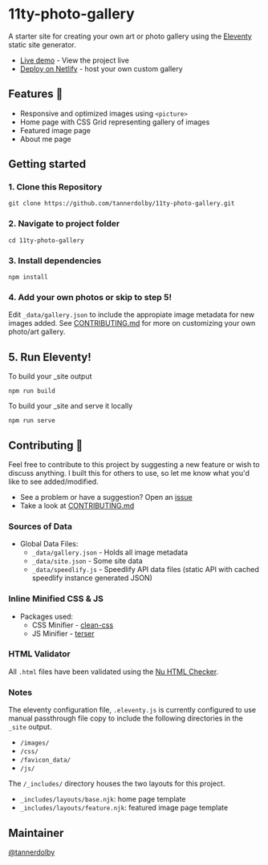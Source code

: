# 11ty-photo-gallery

A starter site for creating your own art or photo gallery using the [Eleventy](https://github.com/11ty/eleventy) static site generator.

* [Live demo](https://11tygallery.netlify.app/) - View the project live
* [Deploy on Netlify](https://app.netlify.com/) - host your own custom gallery

## Features 🌟
- Responsive and optimized images using `<picture>`
- Home page with CSS Grid representing gallery of images
- Featured image page
- About me page

## Getting started

### 1. Clone this Repository
```
git clone https://github.com/tannerdolby/11ty-photo-gallery.git
```

### 2. Navigate to project folder
```
cd 11ty-photo-gallery
``` 

### 3. Install dependencies
```
npm install
```

### 4. Add your own photos or skip to step 5! 
Edit `_data/gallery.json` to include the appropiate image metadata for new images added. See [CONTRIBUTING.md](https://github.com/tannerdolby/11ty-photo-gallery/blob/master/CONTRIBUTING.md) for more on customizing your own photo/art gallery.

## 5. Run Eleventy! 
To build your _site output

```
npm run build
```

To build your _site and serve it locally

```
npm run serve
```

## Contributing 🧡
Feel free to contribute to this project by suggesting a new feature or wish to discuss anything. I built this for others to use, so let me know what you'd like to see added/modified.  

- See a problem or have a suggestion? Open an [issue](https://github.com/tannerdolby/11ty-photo-gallery)
- Take a look at [CONTRIBUTING.md](https://github.com/tannerdolby/11ty-photo-gallery/blob/master/CONTRIBUTING.md)

### Sources of Data
* Global Data Files: 
    * `_data/gallery.json` - Holds all image metadata
    * `_data/site.json` - Some site data
    * `_data/speedlify.js` - Speedlify API data files (static API with cached speedlify instance generated JSON)

### Inline Minified CSS & JS
- Packages used:
    - CSS Minifier - [clean-css](https://github.com/jakubpawlowicz/clean-css)
    - JS Minifier - [terser](https://github.com/terser/terser)

### HTML Validator
All `.html` files have been validated using the [Nu HTML Checker](https://validator.w3.org/).

### Notes
The eleventy configuration file, `.eleventy.js` is currently configured to use manual passthrough file copy to include the following directories in the `_site` output. 

- `/images/`
- `/css/`
- `/favicon_data/`
- `/js/` 

The `/_includes/` directory houses the two layouts for this project.

- `_includes/layouts/base.njk`: home page template
- `_includes/layouts/feature.njk`: featured image page template

## Maintainer
[@tannerdolby](https://github.com/tannerdolby)
